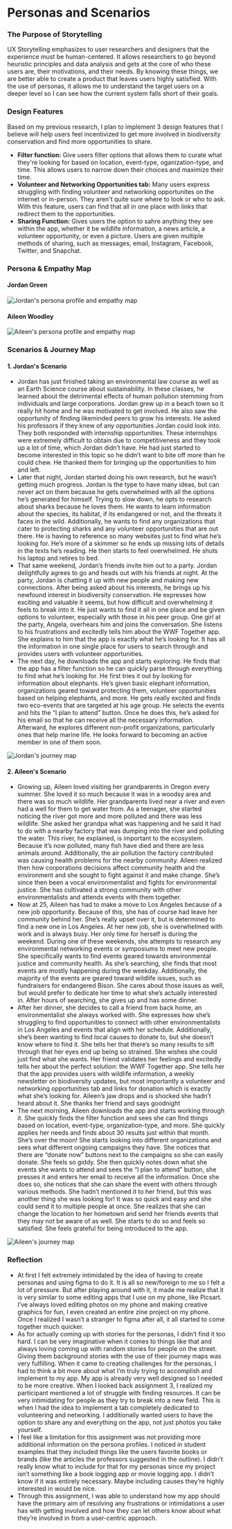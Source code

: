 # Personas and Scenarios

### The Purpose of Storytelling

UX Storytelling emphasizes to user researchers and designers that the experience must be human-centered. It allows researchers to go beyond heuristic principles and data analysis and gets at the core of who these users are, their motivations, and their needs. By knowing these things, we are better able to create a product that leaves users highly satisfied. With the use of personas, it allows me to understand the target users on a deeper level so I can see how the current system falls short of their goals.

### Design Features 

Based on my previous research, I plan to implement 3 design features that I believe will help users feel incentivized to get more involved in biodiversity conservation and find more opportunities to share.

* **Filter function:** Give users filter options that allows them to curate what they're looking for based on location, event-type, oganization-type, and time. This allows users to narrow down their choices and maximize their time.
* **Volunteer and Networking Opportunities tab:** Many users express struggling with finding volunteer and networking opportunites on the internet or in-person. They aren't quite sure where to look or who to ask. With this feature, users can find that all in one place with links that redirect them to the opportunities.
*  **Sharing Function:** Gives users the option to sahre anything they see within the app, whether it be wildlife information, a news article, a volunteer opportunity, or even a picture. Users are given multiple methods of sharing, such as messages, email, Instagram, Facebook, Twitter, and Snapchat. 

### Persona & Empathy Map

#### Jordan Green
![Jordan's persona profile and empathy map](JordanGreen.png)

#### Aileen Woodley
![Aileen's persona profile and empathy map](AileenWoodley.png)


### Scenarios & Journey Map

#### 1. Jordan's Scenario

*	Jordan has just finished taking an environmental law course as well as an Earth Science course about sustainability. In these classes, he learned about the detrimental effects of human pollution stemming from individuals and large corporations. Jordan grew up in a beach town so it really hit home and he was motivated to get involved. He also saw the opportunity of finding likeminded peers to grow his interests. He asked his professors if they knew of any opportunities Jordan could look into. They both responded with internship opportunities. These internships were extremely difficult to obtain due to competitiveness and they took up a lot of time, which Jordan didn’t have. He had just started to become interested in this topic so he didn’t want to bite off more than he could chew. He thanked them for bringing up the opportunities to him and left. 
*	Later that night, Jordan started doing his own research, but he wasn’t getting much progress. Jordan is the type to have many ideas, but can never act on them because he gets overwhelmed with all the options he’s generated for himself. Trying to slow down, he opts to research about sharks because he loves them. He wants to learn information about the species, its habitat, if its endangered or not, and the threats it faces in the wild. Additionally, he wants to find any organizations that cater to protecting sharks and any volunteer opportunities that are out there. He is having to reference so many websites just to find what he’s looking for. He’s more of a skimmer so he ends up missing lots of details in the texts he’s reading. He then starts to feel overwhelmed. He shuts his laptop and retires to bed.
*	That same weekend, Jordan’s friends invite him out to a party. Jordan delightfully agrees to go and heads out with his friends at night. At the party, Jordan is chatting it up with new people and making new connections. After being asked about his interests, he brings up his newfound interest in biodiversity conservation. He expresses how exciting and valuable it seems, but how difficult and overwhelming it feels to break into it. He just wants to find it all in one place and be given options to volunteer, especially with those in his peer group.  One girl at the party, Angela, overhears him and joins the conversation. She listens to his frustrations and excitedly tells him about the WWF Together app. She explains to him that the app is exactly what he’s looking for. It has all the information in one single place for users to search through and provides users with volunteer opportunities.
*	The next day, he downloads the app and starts exploring. He finds that the app has a filter function so he can quickly parse through everything to find what he’s looking for. He first tries it out by looking for information about elephants. He’s given basic elephant information, organizations geared toward protecting them, volunteer opportunities based on helping elephants, and more. He gets really excited and finds two eco-events that are targeted at his age group. He selects the events and hits the “I plan to attend” button. Once he does this, he’s asked for his email so that he can receive all the necessary information. Afterward, he explores different non-profit organizations, particularly ones that help marine life. He looks forward to becoming an active member in one of them soon. 

![Jordan's journey map](jordanjourney2.png)

#### 2. Aileen's Scenario

*	Growing up, Aileen loved visiting her grandparents in Oregon every summer. She loved it so much because it was in a woodsy area and there was so much wildlife. Her grandparents lived near a river and even had a well for them to get water from. As a teenager, she started noticing the river got more and more polluted and there was less wildlife. She asked her grandpa what was happening and he said it had to do with a nearby factory that was dumping into the river and polluting the water. This river, he explained, is important to the ecosystem. Because it’s now polluted, many fish have died and there are less animals around. Additionally, the air pollution the factory contributed was causing health problems for the nearby community. Aileen realized then how corporations decisions affect community health and the environment and she sought to fight against it and make change. She’s since then been a vocal environmentalist and fights for environmental justice. She has cultivated a strong community with other environmentalists and attends events with them together. 
*	Now at 25, Aileen has had to make a move to Los Angeles because of a new job opportunity. Because of this, she has of course had leave her community behind her. She’s really upset over it, but is determined to find a new one in Los Angeles. At her new job, she is overwhelmed with work and is always busy. Her only time for herself is during the weekend. During one of these weekends, she attempts to research any environmental networking events or symposiums to meet new people. She specifically wants to find events geared towards environmental justice and community health. As she’s searching, she finds that most events are mostly happening during the weekday. Additionally, the majority of the events are geared toward wildlife issues, such as fundraisers for endangered Bison. She cares about those issues as well, but would prefer to dedicate her time to what she’s actually interested in. After hours of searching, she gives up and has some dinner.
*	After her dinner, she decides to call a friend from back home, an environmentalist she always worked with. She expresses how she’s struggling to find opportunities to connect with other environmentalists in Los Angeles and events that align with her schedule. Additionally, she’s been wanting to find local causes to donate to, but she doesn’t know where to find it. She tells her that there’s so many results to sift through that her eyes end up being so strained. She wishes she could just find what she wants. Her friend validates her feelings and excitedly tells her about the perfect solution: the WWF Together app. She tells her that the app provides users with wildlife information, a weekly newsletter on biodiversity updates, but most importantly a volunteer and networking opportunities tab and links for donation which is exactly what she’s looking for. Aileen’s jaw drops and is shocked she hadn’t heard about it. She thanks her friend and says goodnight
*	The next morning, Aileen downloads the app and starts working through it. She quickly finds the filter function and sees she can find things based on location, event-type, organization-type, and more. She quickly applies her needs and finds about 30 results just within that month. She’s over the moon!  She starts looking into different organizations and sees what different ongoing campaigns they have. She notices that there are “donate now” buttons next to the campaigns so she can easily donate. She feels so giddy. She then quickly notes down what she events she wants to attend and sees the “I plan to attend” button, she presses it and enters her email to receive all the information. Once she does so, she notices that she can share the event with others through various methods. She hadn’t mentioned it to her friend, but this was another thing she was looking for! It was so quick and easy and she could send it to multiple people at once. She realizes that she can change the location to her hometown and send her friends events that they may not be aware of as well. She starts to do so and feels so satisfied. She feels grateful for being introduced to the app.

![Aileen's journey map](aileenjourney.png)


### Reflection

 *	At first I felt extremely intimidated by the idea of having to create personas and using figma to do it. It is all so new/foreign to me so I felt a lot of pressure. But after playing around with it, it made me realize that it is very similar to some editing apps that I use on my phone, like Picsart. I’ve always loved editing photos on my phone and making creative graphics for fun, I even created an entire zine project on my phone. Once I realized I wasn’t a stranger to figma after all, it all started to come together much quicker. 
*	As for actually coming up with stories for the personas, I didn’t find it too hard. I can be very imaginative when it comes to things like that and always loving coming up with random stories for people on the street. Giving them background stories with the use of their journey maps was very fulfilling. When it came to creating challenges for the personas, I had to think a bit more about what I’m truly trying to accomplish and implement to my app. My app is already very well designed so I needed to be more creative. When I looked back assignment 3, I realized my participant mentioned a lot of struggle with finding resources. It can be very intimidating for people as they try to break into a new field. This is when I had the idea to implement a tab completely dedicated to volunteering and networking. I additionally wanted users to have the option to share any and everything on the app, not just photos you take yourself. 
*	I feel like a limitation for this assignment was not providing more additional information on the persona profiles. I noticed in student examples that they included things like the users favorite books or brands (like the articles the professors suggested in the outline). I didn’t really know what to include for that for my personas since my project isn’t something like a book logging app or movie logging app. I didn’t know if it was entirely necessary. Maybe including causes they’re highly interested in would be nice. 
*	Through this assignment, I was able to understand how my app should have the primary aim of resolving any frustrations or intimidations a user has with getting involved and how they can let others know about what they’re involved in from a user-centric approach.
